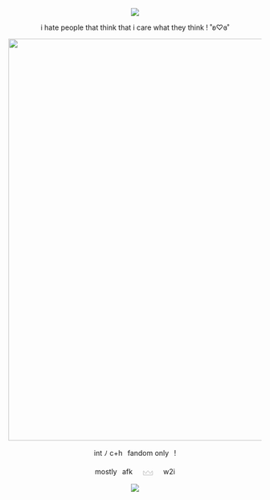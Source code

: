 <p align="center">
  <img src="https://komarev.com/ghpvc/?username=cxstiiel&color=eee784&style=plasic&label=꩜⋆.°⭑">

<p align="center">
  i hate people that think that i care what they think ! ˚ʚ♡ɞ˚
</p>

<p align="center">
  <img src="https://i.postimg.cc/bNHKX298/ezgif-16bd795932edec.gif" | width=800 style="font-size: 12px;"/>
</p>



<p align="center">
int ‎ﾉ ‎c+h⠀fandom only⠀!
</p>

<p align="center">
mostly⠀afk⠀⠀𓈉⠀⠀w2i
</p>

<p align="center">
<img src="https://spotify-github-profile.kittinanx.com/api/view?uid=8qjzua4g5ryvk12mr2oq10sp4&cover_image=true&theme=natemoo-re&show_offline=false&background_color=121212&interchange=true&bar_color=53b14f&bar_color_cover=true">
</p>
